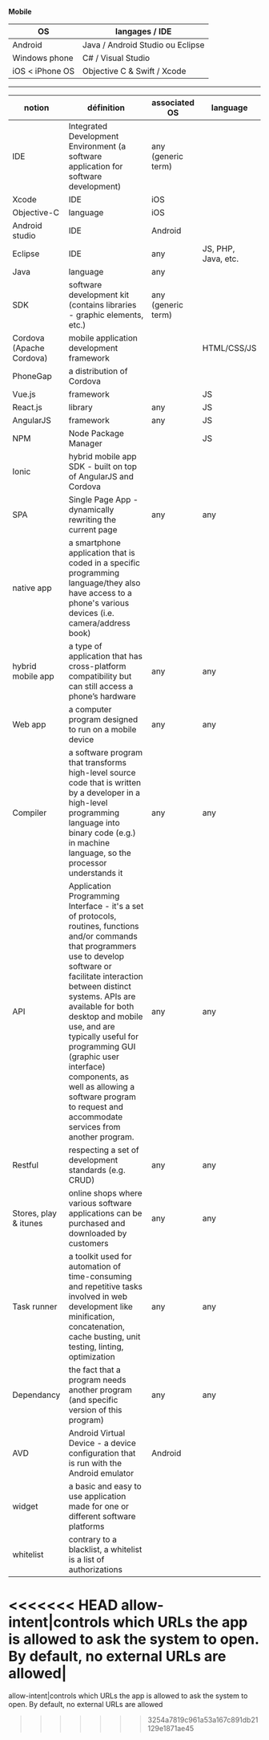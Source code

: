 ﻿**Mobile**
 
| OS | langages / IDE|
|--|--| 
| Android | Java / Android Studio ou Eclipse| 
|Windows phone|C# / Visual Studio|
|iOS < iPhone OS|Objective C & Swift / Xcode | 
***
|notion|définition|associated OS|language|
|--|--|--|--|
IDE|Integrated Development Environment (a software application for software development)|any (generic term)
Xcode |IDE | iOS
Objective-C | language|iOS
Android studio |IDE|Android
Eclipse |IDE|any |JS, PHP, Java, etc.
Java|language|any
SDK|software development kit (contains libraries - graphic elements, etc.)|any (generic term)
Cordova (Apache Cordova)|mobile application development framework||HTML/CSS/JS
PhoneGap|a distribution of Cordova|
Vue.js |framework||JS
React.js|library|any|JS
AngularJS|framework|any|JS
NPM|Node Package Manager||JS
Ionic |hybrid mobile app SDK - built on top of AngularJS and Cordova||
SPA |Single Page App -  dynamically rewriting the current page|any|any
native app  |a smartphone application that is coded in a specific programming language/they also have access to a phone's various devices (i.e. camera/address book)|
hybrid mobile app  |a type of application that has cross-platform compatibility but can still access a phone’s hardware |any|any
Web app |a computer program designed to run on a mobile device|any|any
Compiler |a software program that transforms high-level source code that is written by a developer in a high-level programming language into binary code (e.g.) in machine language, so the processor understands it |any|any
API  |Application Programming Interface - it's a set of protocols, routines, functions and/or commands that programmers use to develop software or facilitate interaction between distinct systems. APIs are available for both desktop and mobile use, and are typically useful for programming GUI (graphic user interface) components, as well as allowing a software program to request and accommodate services from another program.|any|any
Restful |respecting a set of development standards (e.g. CRUD)|any|any
 Stores, play & itunes |online shops where various software applications can be purchased and downloaded by customers |any|any
 Task runner |a toolkit used for automation of time-consuming and repetitive tasks involved in web development like minification, concatenation, cache busting, unit testing, linting, optimization|any|any
Dependancy |the fact that a program needs another program (and specific version of this program)|any|any
AVD|Android Virtual Device - a device configuration that is run with the Android emulator|Android|
widget|a basic and easy to use application made for one or different software platforms|
whitelist|contrary to a blacklist, a whitelist is a list of authorizations|
<<<<<<< HEAD
allow-intent|controls which URLs the app is allowed to ask the system to open. By default, no external URLs are allowed|
=======
allow-intent|controls which URLs the app is allowed to ask the system to open.
By default, no external URLs are allowed
>>>>>>> 3254a7819c961a53a167c891db21129e1871ae45
